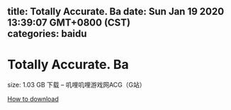 
title: Totally Accurate. Ba
date: Sun Jan 19 2020 13:39:07 GMT+0800 (CST)    
categories: baidu
---

# Totally Accurate. Ba
size: 1.03 GB
 下载 – 叽哩叽哩游戏网ACG（G站）
 

[How to download](https://bpcam.bemobtrk.com/go/2ceec3aa-1ca2-46d6-b9ff-aaa5c184517c?jno=1154)